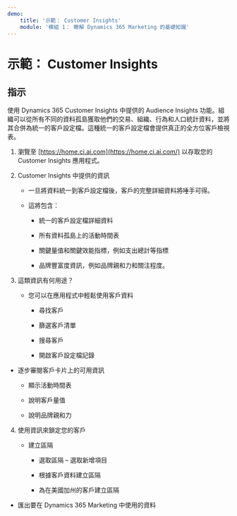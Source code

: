 ```yaml
---
demo:
    title: '示範： Customer Insights'
    module: '模組 1： 瞭解 Dynamics 365 Marketing 的基礎知識'
---
```


# 示範： Customer Insights

## 指示

使用 Dynamics 365 Customer Insights 中提供的 Audience Insights 功能。組織可以從所有不同的資料孤島獲取他們的交易、組織、行為和人口統計資料，並將其合併為統一的客戶設定檔。這種統一的客戶設定檔會提供真正的全方位客戶檢視表。 

 

1. 瀏覽至 [https://home.ci.ai.com](https://home.ci.ai.com/) 以存取您的 Customer Insights 應用程式。

 

2. Customer Insights 中提供的資訊

	- 一旦將資料統一到客戶設定檔後，客戶的完整詳細資料將唾手可得。 

	- 這將包含： 

		- 統一的客戶設定檔詳細資料

		- 所有資料孤島上的活動時間表

		- 關鍵量值和關鍵效能指標，例如支出總計等指標

		- 品牌豐富度資訊，例如品牌親和力和關注程度。 

 

3. 這類資訊有何用途？

	- 您可以在應用程式中輕鬆使用客戶資料

		- 尋找客戶

		- 篩選客戶清單

		- 搜尋客戶

		- 開啟客戶設定檔記錄

 

- 逐步審閱客戶卡片上的可用資訊

	- 顯示活動時間表

	- 說明客戶量值

	- 說明品牌親和力

 

4. 使用資訊來鎖定您的客戶

	- 建立區隔

		- 選取區隔 – 選取新增項目

		- 根據客戶資料建立區隔

		- 為在美國加州的客戶建立區隔

- 匯出要在 Dynamics 365 Marketing 中使用的資料

 
